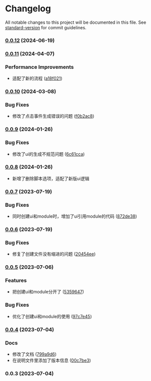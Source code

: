# Changelog

All notable changes to this project will be documented in this file. See [standard-version](https://github.com/conventional-changelog/standard-version) for commit guidelines.

### [0.0.12](https://github.com/juziguantou/vscodePlugin/compare/v0.0.11...v0.0.12) (2024-06-19)

### [0.0.11](https://github.com/juziguantou/vscodePlugin/compare/v0.0.10...v0.0.11) (2024-04-07)


### Performance Improvements

* 适配了新的流程 ([a18f021](https://github.com/juziguantou/vscodePlugin/commit/a18f0212cc752ff49cfe0ec5e8d44ebd0e8fd988))

### [0.0.10](https://github.com/juziguantou/vscodePlugin/compare/v0.0.9...v0.0.10) (2024-03-08)


### Bug Fixes

* 修改了点击事件生成错误的问题 ([f0b2ac8](https://github.com/juziguantou/vscodePlugin/commit/f0b2ac8345525770c7fd5b2e64c8e9df0e6a0141))

### [0.0.9](https://github.com/juziguantou/vscodePlugin/compare/v0.0.8...v0.0.9) (2024-01-26)


### Bug Fixes

* 修改了ui的生成不规范问题 ([6c61cca](https://github.com/juziguantou/vscodePlugin/commit/6c61ccab4a74e3735553fe649b9de5c63b80c727))

### [0.0.8](https://github.com/juziguantou/vscodePlugin/compare/v0.0.7...v0.0.8) (2024-01-26)

* 新增了删除脚本选项，适配了新版ui逻辑

### [0.0.7](https://github.com/juziguantou/vscodePlugin/compare/v0.0.6...v0.0.7) (2023-07-19)


### Bug Fixes

* 同时创建ui和module时，增加了ui引用module的代码 ([872de38](https://github.com/juziguantou/vscodePlugin/commit/872de3890c039efdde3f676786a4fe1fafcc9f5a))

### [0.0.6](https://github.com/juziguantou/vscodePlugin/compare/v0.0.5...v0.0.6) (2023-07-19)


### Bug Fixes

* 修复了创建文件没有缩进的问题 ([20454ee](https://github.com/juziguantou/vscodePlugin/commit/20454eeebcb89c8354bc7e3a064d13d8a911877b))

### [0.0.5](https://github.com/juziguantou/vscodePlugin/compare/v0.0.4...v0.0.5) (2023-07-06)


### Features

* 把创建ui和module分开了 ([5359647](https://github.com/juziguantou/vscodePlugin/commit/535964723060eb27443895d3d13620fcf9dc4864))


### Bug Fixes

* 优化了创建ui和module的使用 ([97c7e45](https://github.com/juziguantou/vscodePlugin/commit/97c7e45e4846432a126075363d6f906a5d9e3198))

### [0.0.4](https://github.com/juziguantou/vscodePlugin/compare/v0.0.3...v0.0.4) (2023-07-04)


### Docs

* 修改了文档 ([799a9d6](https://github.com/juziguantou/vscodePlugin/commit/799a9d66c397f6bb80c1d235fa46b90061ea4f26))
* 在说明文件里添加了版本信息 ([00c7be3](https://github.com/juziguantou/vscodePlugin/commit/00c7be38b704ba0fb3ee7b2e680323ed03594fad))

### 0.0.3 (2023-07-04)
